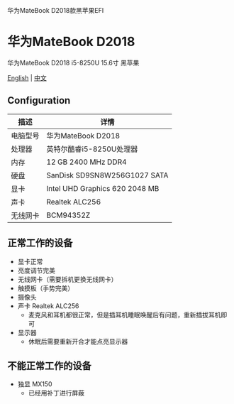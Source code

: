
华为MateBook D2018款黑苹果EFI
# 华为MateBook D2018
华为MateBook D2018 i5-8250U 15.6寸 黑苹果

[English](README.md) | [中文](README_CN.md)

## Configuration

| 描述   | 详情                                                  |
| ------------------- | ------------------------------------------- |
| 电脑型号      | 华为MateBook D2018     |
| 处理器           | 英特尔酷睿i5-8250U处理器     |
| 内存              | 12 GB 2400 MHz DDR4              |
| 硬盘           | SanDisk SD9SN8W256G1027 SATA    |
| 显卡 | Intel UHD Graphics 620 2048 MB                     |
| 声卡         | Realtek ALC256           |
| 无线网卡       | BCM94352Z                        |


## 正常工作的设备

- 显卡正常
- 亮度调节完美
- 无线网卡（需要拆机更换无线网卡）
- 触摸板（手势完美）
- 摄像头
- 声卡 Realtek ALC256
    - 麦克风和耳机都很正常，但是插耳机睡眠唤醒后有问题，重新插拔耳机即可
- 显示器
    - 休眠后需要重新开合才能点亮显示器
  

## 不能正常工作的设备

- 独显 MX150
    - 已经用补丁进行屏蔽

